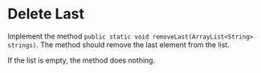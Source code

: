 # Delete Last

Implement the method `public static void removeLast(ArrayList<String> strings)`. The method should remove the last element from the list.

If the list is empty, the method does nothing.